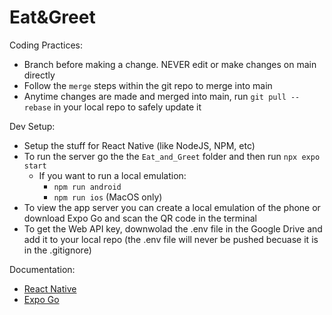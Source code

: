 # Eat&Greet
Coding Practices:
- Branch before making a change. NEVER edit or make changes on main directly
- Follow the ```merge``` steps within the git repo to merge into main
- Anytime changes are made and merged into main, run ```git pull --rebase``` in your local repo to safely update it

Dev Setup:
- Setup the stuff for React Native (like NodeJS, NPM, etc)
- To run the server go the the ```Eat_and_Greet``` folder and then run ```npx expo start```
    - If you want to run a local emulation:
        - ```npm run android```
        - ```npm run ios``` (MacOS only)
- To view the app server you can create a local emulation of the phone or download Expo Go and scan the QR code in the terminal
- To get the Web API key, downwolad the .env file in the Google Drive and add it to your local repo (the .env file will never be pushed becuase it is in the .gitignore)

Documentation:
- [React Native](https://reactnative.dev/docs/environment-setup)
- [Expo Go](https://docs.expo.dev)
